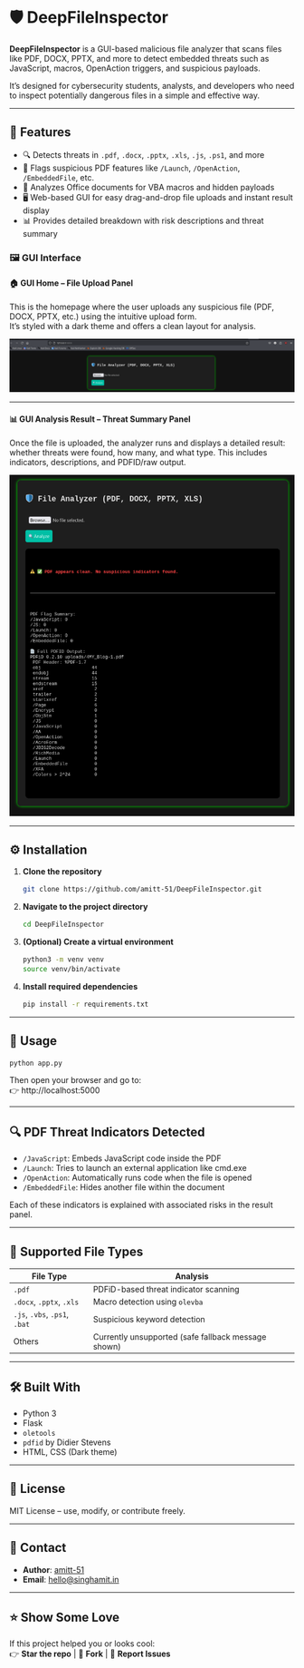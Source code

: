 # 🛡️ DeepFileInspector

**DeepFileInspector** is a GUI-based malicious file analyzer that scans files like PDF, DOCX, PPTX, and more to detect embedded threats such as JavaScript, macros, OpenAction triggers, and suspicious payloads.

It’s designed for cybersecurity students, analysts, and developers who need to inspect potentially dangerous files in a simple and effective way.

---

## 🧠 Features

- 🔍 Detects threats in `.pdf`, `.docx`, `.pptx`, `.xls`, `.js`, `.ps1`, and more
- 🚨 Flags suspicious PDF features like `/Launch`, `/OpenAction`, `/EmbeddedFile`, etc.
- 🧬 Analyzes Office documents for VBA macros and hidden payloads
- 🖥️ Web-based GUI for easy drag-and-drop file uploads and instant result display
- 📊 Provides detailed breakdown with risk descriptions and threat summary

### 🖼️ GUI Interface

#### 🏠 GUI Home – File Upload Panel  
This is the homepage where the user uploads any suspicious file (PDF, DOCX, PPTX, etc.) using the intuitive upload form.  
It’s styled with a dark theme and offers a clean layout for analysis.

![GUI Home](DeepFileInspector1.png)

---

#### 📊 GUI Analysis Result – Threat Summary Panel  
Once the file is uploaded, the analyzer runs and displays a detailed result:  
whether threats were found, how many, and what type. This includes indicators, descriptions, and PDFID/raw output.

![GUI Result](DeepFileInspector2.png)

---

## ⚙️ Installation

1. **Clone the repository**
   ```bash
   git clone https://github.com/amitt-51/DeepFileInspector.git
   ```

2. **Navigate to the project directory**
   ```bash
   cd DeepFileInspector
   ```

3. **(Optional) Create a virtual environment**
   ```bash
   python3 -m venv venv
   source venv/bin/activate
   ```

4. **Install required dependencies**
   ```bash
   pip install -r requirements.txt
   ```

---

## 🚀 Usage

```bash
python app.py
```

Then open your browser and go to:  
👉 http://localhost:5000

---

## 🔍 PDF Threat Indicators Detected

- `/JavaScript`: Embeds JavaScript code inside the PDF
- `/Launch`: Tries to launch an external application like cmd.exe
- `/OpenAction`: Automatically runs code when the file is opened
- `/EmbeddedFile`: Hides another file within the document

Each of these indicators is explained with associated risks in the result panel.

---

## 📂 Supported File Types

| File Type | Analysis |
|-----------|----------|
| `.pdf`    | PDFiD-based threat indicator scanning |
| `.docx`, `.pptx`, `.xls` | Macro detection using `olevba` |
| `.js`, `.vbs`, `.ps1`, `.bat` | Suspicious keyword detection |
| Others    | Currently unsupported (safe fallback message shown) |

---

## 🛠️ Built With

- Python 3
- Flask
- `oletools`
- `pdfid` by Didier Stevens
- HTML, CSS (Dark theme)

---

## 🧾 License

MIT License – use, modify, or contribute freely.

---

## 🙋 Contact

- **Author**: [amitt-51](https://github.com/amitt-51)
- **Email**: hello@singhamit.in

---

## ⭐️ Show Some Love

If this project helped you or looks cool:  
👉 **Star the repo** | 🔁 **Fork** | 🐛 **Report Issues**
